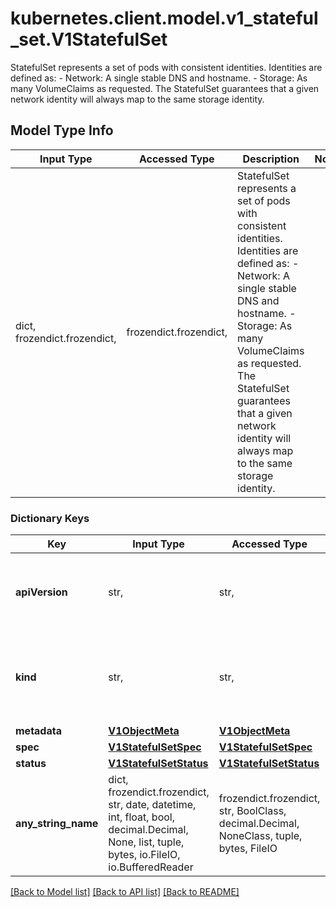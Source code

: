# kubernetes.client.model.v1_stateful_set.V1StatefulSet

StatefulSet represents a set of pods with consistent identities. Identities are defined as:   - Network: A single stable DNS and hostname.   - Storage: As many VolumeClaims as requested.  The StatefulSet guarantees that a given network identity will always map to the same storage identity.

## Model Type Info
Input Type | Accessed Type | Description | Notes
------------ | ------------- | ------------- | -------------
dict, frozendict.frozendict,  | frozendict.frozendict,  | StatefulSet represents a set of pods with consistent identities. Identities are defined as:   - Network: A single stable DNS and hostname.   - Storage: As many VolumeClaims as requested.  The StatefulSet guarantees that a given network identity will always map to the same storage identity. | 

### Dictionary Keys
Key | Input Type | Accessed Type | Description | Notes
------------ | ------------- | ------------- | ------------- | -------------
**apiVersion** | str,  | str,  | APIVersion defines the versioned schema of this representation of an object. Servers should convert recognized schemas to the latest internal value, and may reject unrecognized values. More info: https://git.k8s.io/community/contributors/devel/sig-architecture/api-conventions.md#resources | [optional] 
**kind** | str,  | str,  | Kind is a string value representing the REST resource this object represents. Servers may infer this from the endpoint the kubernetes.client submits requests to. Cannot be updated. In CamelCase. More info: https://git.k8s.io/community/contributors/devel/sig-architecture/api-conventions.md#types-kinds | [optional] 
**metadata** | [**V1ObjectMeta**](V1ObjectMeta.md) | [**V1ObjectMeta**](V1ObjectMeta.md) |  | [optional] 
**spec** | [**V1StatefulSetSpec**](V1StatefulSetSpec.md) | [**V1StatefulSetSpec**](V1StatefulSetSpec.md) |  | [optional] 
**status** | [**V1StatefulSetStatus**](V1StatefulSetStatus.md) | [**V1StatefulSetStatus**](V1StatefulSetStatus.md) |  | [optional] 
**any_string_name** | dict, frozendict.frozendict, str, date, datetime, int, float, bool, decimal.Decimal, None, list, tuple, bytes, io.FileIO, io.BufferedReader | frozendict.frozendict, str, BoolClass, decimal.Decimal, NoneClass, tuple, bytes, FileIO | any string name can be used but the value must be the correct type | [optional]

[[Back to Model list]](../../README.md#documentation-for-models) [[Back to API list]](../../README.md#documentation-for-api-endpoints) [[Back to README]](../../README.md)


